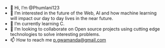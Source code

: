 - 👋 Hi, I’m @Phumlani123
- 👀 I’m interested in the future of the Web, AI and how machine learning will impact our day to day lives in the near future.
- 🌱 I’m currently learning C.
- 💞️ I’m looking to collaborate on Open source projects using cutting edge technologies to solve interesting problems.
- 📫 How to reach me p.gwamanda@gmail.com

<!---
Phumlani123/Phumlani123 is a ✨ special ✨ repository because its `README.md` (this file) appears on your GitHub profile.
You can click the Preview link to take a look at your changes.
--->
